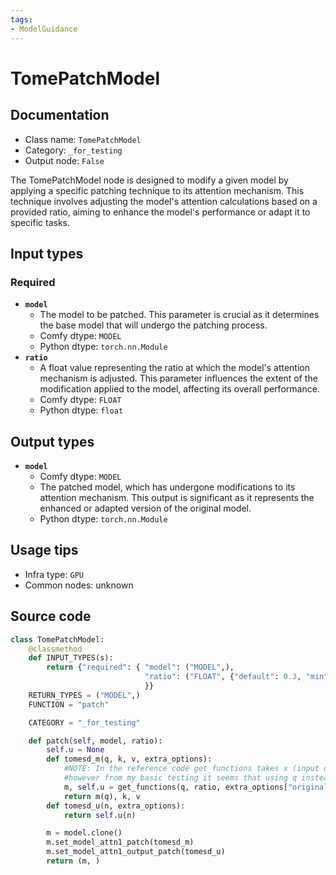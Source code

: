 ```yaml
---
tags:
- ModelGuidance
---
```


# TomePatchModel
## Documentation
- Class name: `TomePatchModel`
- Category: `_for_testing`
- Output node: `False`

The TomePatchModel node is designed to modify a given model by applying a specific patching technique to its attention mechanism. This technique involves adjusting the model's attention calculations based on a provided ratio, aiming to enhance the model's performance or adapt it to specific tasks.
## Input types
### Required
- **`model`**
    - The model to be patched. This parameter is crucial as it determines the base model that will undergo the patching process.
    - Comfy dtype: `MODEL`
    - Python dtype: `torch.nn.Module`
- **`ratio`**
    - A float value representing the ratio at which the model's attention mechanism is adjusted. This parameter influences the extent of the modification applied to the model, affecting its overall performance.
    - Comfy dtype: `FLOAT`
    - Python dtype: `float`
## Output types
- **`model`**
    - Comfy dtype: `MODEL`
    - The patched model, which has undergone modifications to its attention mechanism. This output is significant as it represents the enhanced or adapted version of the original model.
    - Python dtype: `torch.nn.Module`
## Usage tips
- Infra type: `GPU`
- Common nodes: unknown


## Source code
```python
class TomePatchModel:
    @classmethod
    def INPUT_TYPES(s):
        return {"required": { "model": ("MODEL",),
                              "ratio": ("FLOAT", {"default": 0.3, "min": 0.0, "max": 1.0, "step": 0.01}),
                              }}
    RETURN_TYPES = ("MODEL",)
    FUNCTION = "patch"

    CATEGORY = "_for_testing"

    def patch(self, model, ratio):
        self.u = None
        def tomesd_m(q, k, v, extra_options):
            #NOTE: In the reference code get_functions takes x (input of the transformer block) as the argument instead of q
            #however from my basic testing it seems that using q instead gives better results
            m, self.u = get_functions(q, ratio, extra_options["original_shape"])
            return m(q), k, v
        def tomesd_u(n, extra_options):
            return self.u(n)

        m = model.clone()
        m.set_model_attn1_patch(tomesd_m)
        m.set_model_attn1_output_patch(tomesd_u)
        return (m, )

```
